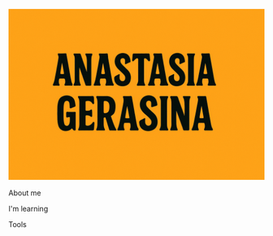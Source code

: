 ![Header](https://github.com/azkanya/azkanya/blob/main/assets/ChatGPT%20Image%2022%20%D1%81%D0%B5%D0%BD%D1%82.%202025%20%D0%B3.%2C%2011_45_03.png
)

About me

I'm learning

Tools


